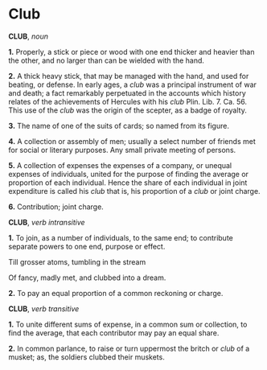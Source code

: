 # Club

**CLUB**, _noun_

**1.** Properly, a stick or piece or wood with one end thicker and heavier than the other, and no larger than can be wielded with the hand.

**2.** A thick heavy stick, that may be managed with the hand, and used for beating, or defense. In early ages, a _club_ was a principal instrument of war and death; a fact remarkably perpetuated in the accounts which history relates of the achievements of Hercules with his _club_ Plin. Lib. 7. Ca. 56. This use of the _club_ was the origin of the scepter, as a badge of royalty.

**3.** The name of one of the suits of cards; so named from its figure.

**4.** A collection or assembly of men; usually a select number of friends met for social or literary purposes. Any small private meeting of persons.

**5.** A collection of expenses the expenses of a company, or unequal expenses of individuals, united for the purpose of finding the average or proportion of each individual. Hence the share of each individual in joint expenditure is called his _club_ that is, his proportion of a _club_ or joint charge.

**6.** Contribution; joint charge.

**CLUB**, _verb intransitive_

**1.** To join, as a number of individuals, to the same end; to contribute separate powers to one end, purpose or effect.

Till grosser atoms, tumbling in the stream

Of fancy, madly met, and clubbed into a dream.

**2.** To pay an equal proportion of a common reckoning or charge.

**CLUB**, _verb transitive_

**1.** To unite different sums of expense, in a common sum or collection, to find the average, that each contributor may pay an equal share.

**2.** In common parlance, to raise or turn uppermost the britch or _club_ of a musket; as, the soldiers clubbed their muskets.